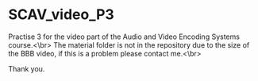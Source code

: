 # SCAV_video_P3

Practise 3 for the video part of the Audio and Video Encoding Systems course.<\br>
The material folder is not in the repository due to the size of the BBB video, if this is a problem please contact me.<\br>

Thank you.
